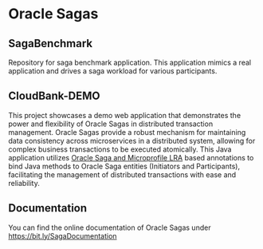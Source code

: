 # Oracle Sagas

## SagaBenchmark

Repository for saga benchmark application.  This application mimics a real application and drives a saga workload for various participants.

## CloudBank-DEMO

This project showcases a demo web application that demonstrates the power and flexibility of Oracle Sagas in distributed transaction management. Oracle Sagas provide a robust mechanism for maintaining data consistency across microservices in a distributed system, allowing for complex business transactions to be executed atomically. This Java application utilizes [Oracle Saga and Microprofile LRA](https://docs.oracle.com/en/database/oracle/oracle-database/23/adfns/developing-applications-saga.html#GUID-D6E883B8-96F2-4364-B564-843465DFF5CF) based annotations to bind Java methods to Oracle Saga entities (Initiators and Participants), facilitating the management of distributed transactions with ease and reliability.

## Documentation

You can find the online documentation of Oracle Sagas under https://bit.ly/SagaDocumentation